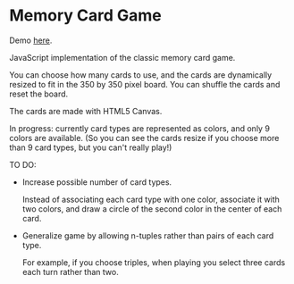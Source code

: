 Memory Card Game
================

Demo <a href='http://bebebebebe.herokuapp.com/memory'>here</a>.

JavaScript implementation of the classic memory card game.

You can choose how many cards to use, and the cards are dynamically resized to fit in the 350 by 350 pixel board. You can shuffle the cards and reset the board.

The cards are made with HTML5 Canvas.

In progress: currently card types are represented as colors, and only 9 colors are available. (So you can see the cards resize if you choose more than 9 card types, but you can't really play!)

TO DO:

* Increase possible number of card types.
  
  Instead of associating each card type with one color, associate it with two colors, and draw a circle of the second color in the center of each card.

* Generalize game by allowing n-tuples rather than pairs of each card type.
  
  For example, if you choose triples, when playing you select three cards each turn rather than two.